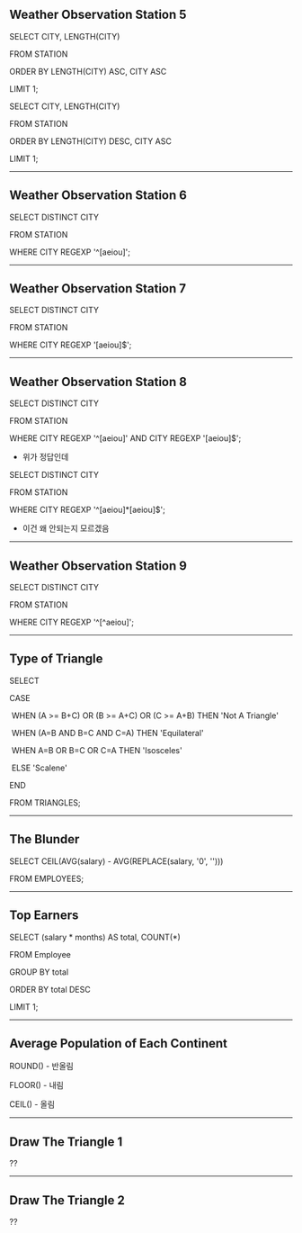 ## Weather Observation Station 5

SELECT CITY, LENGTH(CITY)

FROM STATION

ORDER BY LENGTH(CITY) ASC, CITY ASC

LIMIT 1;

SELECT CITY, LENGTH(CITY)

FROM STATION

ORDER BY LENGTH(CITY) DESC, CITY ASC

LIMIT 1;

---

## Weather Observation Station 6

SELECT DISTINCT CITY

FROM STATION

WHERE CITY REGEXP '^[aeiou]';

---

## Weather Observation Station 7

SELECT DISTINCT CITY

FROM STATION

WHERE CITY REGEXP '[aeiou]$';

---

## Weather Observation Station 8

SELECT DISTINCT CITY

FROM STATION

WHERE CITY REGEXP '^[aeiou]' AND CITY REGEXP '[aeiou]$';

- 위가 정답인데

SELECT DISTINCT CITY

FROM STATION

WHERE CITY REGEXP '^[aeiou]*[aeiou]$';

- 이건 왜 안되는지 모르겠음

---

## Weather Observation Station 9

SELECT DISTINCT CITY

FROM STATION

WHERE CITY REGEXP '^\[^aeiou]';

---

## Type of Triangle

SELECT

CASE

​    WHEN (A >= B+C) OR (B >= A+C) OR (C >= A+B) THEN 'Not A Triangle'

​    WHEN (A=B AND B=C AND C=A) THEN 'Equilateral'

​    WHEN A=B OR B=C OR C=A THEN 'Isosceles'

​    ELSE 'Scalene'

END

FROM TRIANGLES;

---

## The Blunder

SELECT CEIL(AVG(salary) - AVG(REPLACE(salary, '0', '')))

FROM EMPLOYEES;

---

## Top Earners

SELECT (salary * months) AS total, COUNT(*)

FROM Employee

GROUP BY total

ORDER BY total DESC

LIMIT 1;

---

## Average Population of Each Continent

ROUND() - 반올림

FLOOR() - 내림

CEIL() - 올림

---

## Draw The Triangle 1

??

---

## Draw The Triangle 2

??

